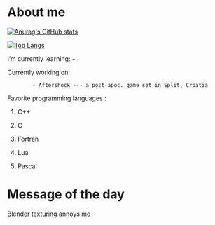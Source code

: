 
# About me
[![Anurag's GitHub stats](https://github-readme-stats.vercel.app/api?username=StjepanBM1&count_private=true&include_all_commits=true&theme=monokai)](https://github.com/anuraghazra/github-readme-stats)

[![Top Langs](https://github-readme-stats.vercel.app/api/top-langs/?username=StjepanBM1&layout=compact&theme=monokai)](https://github.com/anuraghazra/github-readme-stats)
  
I’m currently learning:
            -

Currently working on:

            - Aftershock --- a post-apoc. game set in Split, Croatia
            
Favorite programming languages :
   1. C++

   2. C

   3. Fortran

   4. Lua

   5. Pascal

# Message of the day

Blender texturing annoys me

